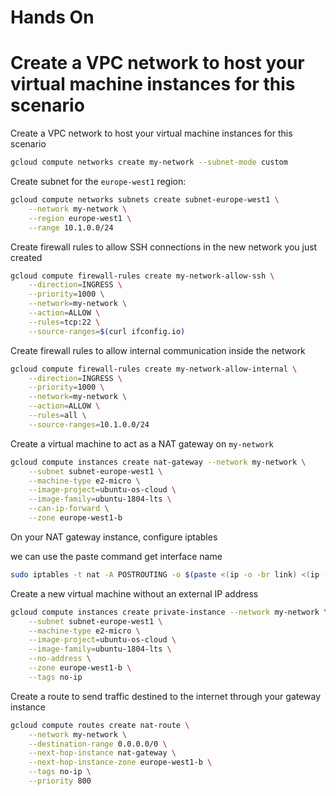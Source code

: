



# Hands On

# Create a VPC network to host your virtual machine instances for this scenario





Create a VPC network to host your virtual machine instances for this scenario

```bash
gcloud compute networks create my-network --subnet-mode custom
```



Create subnet for the `europe-west1` region:

```bash
gcloud compute networks subnets create subnet-europe-west1 \
	--network my-network \
	--region europe-west1 \
	--range 10.1.0.0/24
```



Create firewall rules to allow SSH connections in the new network you just created

```bash
gcloud compute firewall-rules create my-network-allow-ssh \
	--direction=INGRESS \
	--priority=1000 \
	--network=my-network \
	--action=ALLOW \
	--rules=tcp:22 \
	--source-ranges=$(curl ifconfig.io)
```

Create firewall rules to allow internal communication inside the network

```bash
gcloud compute firewall-rules create my-network-allow-internal \
    --direction=INGRESS \
    --priority=1000 \
    --network=my-network \
    --action=ALLOW \
    --rules=all \
    --source-ranges=10.1.0.0/24
```



Create a virtual machine to act as a NAT gateway on `my-network`

```bash
gcloud compute instances create nat-gateway --network my-network \
    --subnet subnet-europe-west1 \
    --machine-type e2-micro \
    --image-project=ubuntu-os-cloud \
    --image-family=ubuntu-1804-lts \
    --can-ip-forward \
    --zone europe-west1-b
```

On your NAT gateway instance, configure iptables

we can use the paste command get interface name

```bash
sudo iptables -t nat -A POSTROUTING -o $(paste <(ip -o -br link) <(ip -o -br addr) | awk '$2=="UP" {print $1}') -j MASQUERADE
```



Create a new virtual machine without an external IP address

```bash
gcloud compute instances create private-instance --network my-network \
    --subnet subnet-europe-west1 \
    --machine-type e2-micro \
    --image-project=ubuntu-os-cloud \
    --image-family=ubuntu-1804-lts \
    --no-address \
    --zone europe-west1-b \
    --tags no-ip
```



Create a route to send traffic destined to the internet through your gateway instance

```bash
gcloud compute routes create nat-route \
    --network my-network \
    --destination-range 0.0.0.0/0 \
    --next-hop-instance nat-gateway \
    --next-hop-instance-zone europe-west1-b \
    --tags no-ip \
    --priority 800
```

